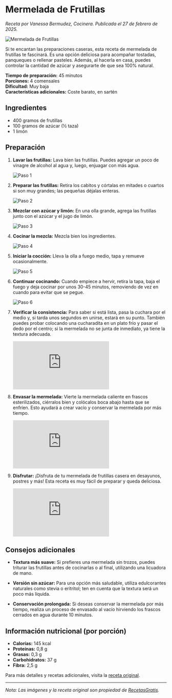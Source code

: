 # Mermelada de Frutillas

*Receta por Vanessa Bermudez, Cocinera. Publicada el 27 de febrero de 2025.*

![Mermelada de Frutillas](https://cdn0.recetasgratis.net/es/posts/9/5/9/mermelada_de_frutillas_77959_600.webp)

Si te encantan las preparaciones caseras, esta receta de mermelada de frutillas te fascinará. Es una opción deliciosa para acompañar tostadas, panqueques o rellenar pasteles. Además, al hacerla en casa, puedes controlar la cantidad de azúcar y asegurarte de que sea 100% natural.

**Tiempo de preparación:** 45 minutos  
**Porciones:** 4 comensales  
**Dificultad:** Muy baja  
**Características adicionales:** Coste barato, en sartén

## Ingredientes

- 400 gramos de frutillas
- 100 gramos de azúcar (½ taza)
- 1 limón

## Preparación

1. **Lavar las frutillas:** Lava bien las frutillas. Puedes agregar un poco de vinagre de alcohol al agua y, luego, enjuagar con más agua.

   ![Paso 1](https://cdn0.recetasgratis.net/es/posts/9/5/9/mermelada_de_frutillas_77959_paso_0_600.webp)

2. **Preparar las frutillas:** Retira los cabitos y córtalas en mitades o cuartos si son muy grandes; las pequeñas déjalas enteras.

   ![Paso 2](https://cdn0.recetasgratis.net/es/posts/9/5/9/mermelada_de_frutillas_77959_paso_1_600.webp)

3. **Mezclar con azúcar y limón:** En una olla grande, agrega las frutillas junto con el azúcar y el jugo de limón.

   ![Paso 3](https://cdn0.recetasgratis.net/es/posts/9/5/9/mermelada_de_frutillas_77959_paso_2_600.webp)

4. **Cocinar la mezcla:** Mezcla bien los ingredientes.

   ![Paso 4](https://cdn0.recetasgratis.net/es/posts/9/5/9/mermelada_de_frutillas_77959_paso_3_600.webp)

5. **Iniciar la cocción:** Lleva la olla a fuego medio, tapa y remueve ocasionalmente.

   ![Paso 5](https://cdn0.recetasgratis.net/es/posts/9/5/9/mermelada_de_frutillas_77959_paso_4_600.webp)

6. **Continuar cocinando:** Cuando empiece a hervir, retira la tapa, baja el fuego y deja cocinar por unos 30-45 minutos, removiendo de vez en cuando para evitar que se pegue.

   ![Paso 6](https://cdn0.recetasgratis.net/es/posts/9/5/9/mermelada_de_frutillas_77959_paso_5_600.webp)

7. **Verificar la consistencia:** Para saber si está lista, pasa la cuchara por el medio y, si tarda unos segundos en unirse, estará en su punto. También puedes probar colocando una cucharadita en un plato frío y pasar el dedo por el centro; si la mermelada no se junta de inmediato, ya tiene la textura adecuada.

   ![Paso 7](https://www.recetasgratis.net/receta-de-mermelada-de-frutillas-77959.html)

8. **Envasar la mermelada:** Vierte la mermelada caliente en frascos esterilizados, ciérralos bien y colócalos boca abajo hasta que se enfríen. Esto ayudará a crear vacío y conservar la mermelada por más tiempo.

   ![Paso 8](https://www.recetasgratis.net/receta-de-mermelada-de-frutillas-77959.html)

9. **Disfrutar:** ¡Disfruta de tu mermelada de frutillas casera en desayunos, postres y más! Esta receta es muy fácil de preparar y queda deliciosa.

   ![Paso 9](https://www.recetasgratis.net/receta-de-mermelada-de-frutillas-77959.html)

## Consejos adicionales

- **Textura más suave:** Si prefieres una mermelada sin trozos, puedes triturar las frutillas antes de cocinarlas o al final, utilizando una licuadora de mano.

- **Versión sin azúcar:** Para una opción más saludable, utiliza edulcorantes naturales como stevia o eritritol; ten en cuenta que la textura será un poco más líquida.

- **Conservación prolongada:** Si deseas conservar la mermelada por más tiempo, realiza un proceso de envasado al vacío hirviendo los frascos cerrados en agua durante 10 minutos.

## Información nutricional (por porción)

- **Calorías:** 145 kcal
- **Proteínas:** 0,8 g
- **Grasas:** 0,3 g
- **Carbohidratos:** 37 g
- **Fibra:** 2,5 g

Para más detalles y recetas adicionales, visita la [receta original](https://www.recetasgratis.net/receta-de-mermelada-de-frutillas-77959.html).

---

*Nota: Las imágenes y la receta original son propiedad de [RecetasGratis](https://www.recetasgratis.net/).*

